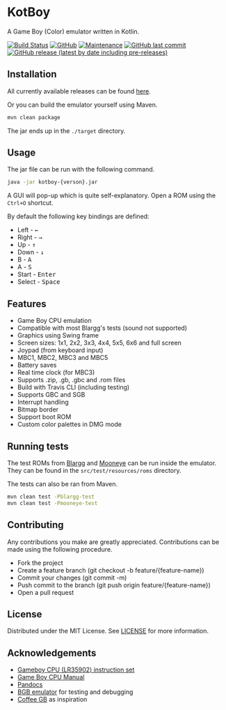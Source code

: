 # KotBoy

A Game Boy (Color) emulator written in Kotlin.

[![Build Status](https://travis-ci.org/campoe/KotBoy.svg?branch=master)](https://travis-ci.org/campoe/KotBoy)
[![GitHub](https://img.shields.io/github/license/campoe/KotBoy)](https://opensource.org/licenses/MIT)
[![Maintenance](https://img.shields.io/badge/Maintained%3F-yes-green.svg)](https://github.com/campoe/KotBoy/graphs/commit-activity)
[![GitHub last commit](https://img.shields.io/github/last-commit/campoe/KotBoy)](https://github.com/campoe/KotBoy/commits/master)
[![GitHub release (latest by date including pre-releases)](https://img.shields.io/github/v/release/campoe/KotBoy?include_prereleases)](https://github.com/campoe/KotBoy/releases)

## Installation

All currently available releases can be found [here](https://github.com/campoe/KotBoy/releases).

Or you can build the emulator yourself using Maven.

```bash
mvn clean package
```

The jar ends up in the `./target` directory.

## Usage

The jar file can be run with the following command.

```bash
java -jar kotboy-{verson}.jar
```

A GUI will pop-up which is quite self-explanatory. Open a ROM using the `Ctrl+O` shortcut.

By default the following key bindings are defined:
- Left - <kbd>&larr;</kbd>
- Right - <kbd>&rarr;</kbd>
- Up - <kbd>&uarr;</kbd>
- Down - <kbd>&darr;</kbd>
- B - <kbd>A</kbd>
- A - <kbd>S</kbd>
- Start - <kbd>Enter</kbd>
- Select - <kbd>Space</kbd>

## Features

- Game Boy CPU emulation
- Compatible with most Blargg's tests (sound not supported)
- Graphics using Swing frame
- Screen sizes: 1x1, 2x2, 3x3, 4x4, 5x5, 6x6 and full screen
- Joypad (from keyboard input)
- MBC1, MBC2, MBC3 and MBC5
- Battery saves
- Real time clock (for MBC3)
- Supports .zip, .gb, .gbc and .rom files
- Build with Travis CLI (including testing)
- Supports GBC and SGB
- Interrupt handling
- Bitmap border
- Support boot ROM
- Custom color palettes in DMG mode

## Running tests

The test ROMs from [Blargg](http://gbdev.gg8.se/wiki/articles/Test_ROMs) and [Mooneye](https://github.com/Gekkio/mooneye-gb) can be run inside the emulator.
They can be found in the `src/test/resources/roms` directory.

The tests can also be ran from Maven.

```bash
mvn clean test -Pblargg-test
mvn clean test -Pmooneye-test
```

## Contributing

Any contributions you make are greatly appreciated.
Contributions can be made using the following procedure.

- Fork the project
- Create a feature branch (git checkout -b feature/{feature-name})
- Commit your changes (git commit -m)
- Push commit to the branch (git push origin feature/{feature-name})
- Open a pull request

## License

Distributed under the MIT License. See [LICENSE](https://github.com/campoe/KotBoy/blob/master/LICENSE) for more information.

## Acknowledgements
- [Gameboy CPU (LR35902) instruction set](http://pastraiser.com/cpu/gameboy/gameboy_opcodes.html)
- [Game Boy CPU Manual](http://marc.rawer.de/Gameboy/Docs/GBCPUman.pdf)
- [Pandocs](http://bgb.bircd.org/pandocs.htm)
- [BGB emulator](http://bgb.bircd.org/) for testing and debugging
- [Coffee GB](https://github.com/trekawek/coffee-gb/) as inspiration

<!--
![GitHub code size in bytes](https://img.shields.io/github/languages/code-size/campoe/KotBoy)
![GitHub repo size](https://img.shields.io/github/repo-size/campoe/KotBoy)
-->

<!-- [![Website](https://img.shields.io/website/https/campoe.github.io?down_message=offline&up_message=online)](https://campoe.github.io) -->

<!--
![GitHub language count](https://img.shields.io/github/languages/count/campoe/KotBoy))
![GitHub top language](https://img.shields.io/github/languages/top/campoe/KotBoy)
![GitHub All Releases](https://img.shields.io/github/downloads/campoe/KotBoy/total)
![GitHub Releases](https://img.shields.io/github/downloads/campoe/KotBoy/latest/total)
![GitHub commit merge status](https://img.shields.io/github/commit-status/campoe/KotBoy/master/HEAD)
![GitHub issues](https://img.shields.io/github/issues/campoe/KotBoy)
![GitHub closed issues](https://img.shields.io/github/issues-closed/campoe/KotBoy)
![GitHub pull requests](https://img.shields.io/github/issues-pr/campoe/KotBoy)
![GitHub pull requests](https://img.shields.io/github/issues-pr-closed/campoe/KotBoy)
![GitHub contributors](https://img.shields.io/github/contributors/campoe/KotBoy)
![GitHub Release Date](https://img.shields.io/github/release-date/campoe/KotBoy)
![GitHub commit activity](https://img.shields.io/github/commit-activity/m/campoe/KotBoy)
-->
